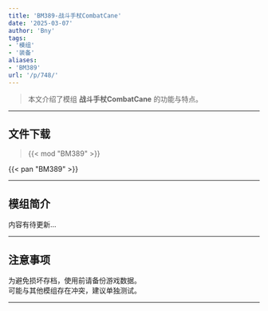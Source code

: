 ```yaml
---
title: 'BM389-战斗手杖CombatCane'
date: '2025-03-07'
author: 'Bny'
tags:
- '模组'
- '装备'
aliases:
- 'BM389'
url: '/p/748/'
---
```


> 本文介绍了模组 **战斗手杖CombatCane** 的功能与特点。

---

## 文件下载  

> {{< mod "BM389" >}}  

{{< pan "BM389" >}}  

---

## 模组简介

>  
内容有待更新...  

---

## 注意事项

>  
为避免损坏存档，使用前请备份游戏数据。  
可能与其他模组存在冲突，建议单独测试。  

---

